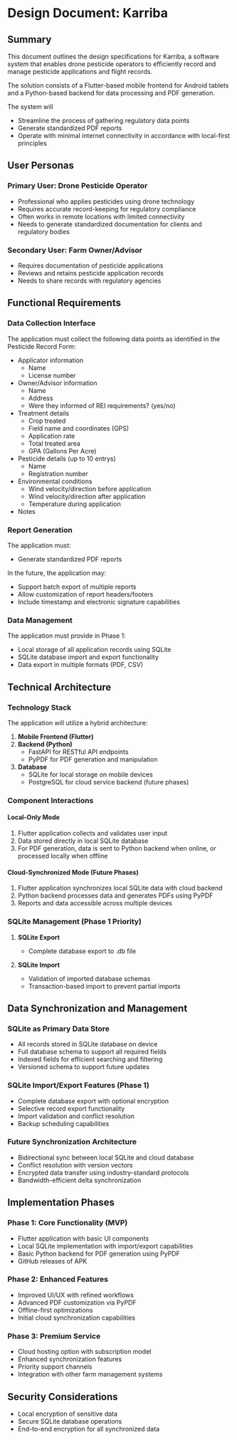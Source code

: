 # Design Document: Karriba

## Summary

This document outlines the design specifications for Karriba, a software system that enables drone pesticide operators to efficiently record and manage pesticide applications and flight records. 

The solution consists of a Flutter-based mobile frontend for Android tablets and a Python-based backend for data processing and PDF generation.

The system will
- Streamline the process of gathering regulatory data points
- Generate standardized PDF reports
- Operate with minimal internet connectivity in accordance with local-first principles

## User Personas

### Primary User: Drone Pesticide Operator
- Professional who applies pesticides using drone technology
- Requires accurate record-keeping for regulatory compliance
- Often works in remote locations with limited connectivity
- Needs to generate standardized documentation for clients and regulatory bodies

### Secondary User: Farm Owner/Advisor
- Requires documentation of pesticide applications
- Reviews and retains pesticide application records
- Needs to share records with regulatory agencies

## Functional Requirements

### Data Collection Interface

The application must collect the following data points as identified in the Pesticide Record Form:

- Applicator information
   - Name
   - License number
- Owner/Advisor information
   - Name
   - Address
   - Were they informed of REI requirements? (yes/no)
- Treatment details
   - Crop treated
   - Field name and coordinates (GPS)
   - Application rate
   - Total treated area
   - GPA (Gallons Per Acre)
- Pesticide details (up to 10 entrys)
   - Name
   - Registration number
- Environmental conditions
   - Wind velocity/direction before application
   - Wind velocity/direction after application
   - Temperature during application
- Notes

### Report Generation

The application must:
- Generate standardized PDF reports

In the future, the application may:
- Support batch export of multiple reports
- Allow customization of report headers/footers
- Include timestamp and electronic signature capabilities

### Data Management

The application must provide in Phase 1:
- Local storage of all application records using SQLite
- SQLite database import and export functionality
- Data export in multiple formats (PDF, CSV)

## Technical Architecture

### Technology Stack

The application will utilize a hybrid architecture:

1. **Mobile Frontend (Flutter)**
2. **Backend (Python)**
   - FastAPI for RESTful API endpoints
   - PyPDF for PDF generation and manipulation
3. **Database**
   - SQLite for local storage on mobile devices
   - PostgreSQL for cloud service backend (future phases)

### Component Interactions

#### Local-Only Mode
1. Flutter application collects and validates user input
2. Data stored directly in local SQLite database
3. For PDF generation, data is sent to Python backend when online, or processed locally when offline

#### Cloud-Synchronized Mode (Future Phases)
1. Flutter application synchronizes local SQLite data with cloud backend
2. Python backend processes data and generates PDFs using PyPDF
3. Reports and data accessible across multiple devices

### SQLite Management (Phase 1 Priority)

1. **SQLite Export**
   - Complete database export to .db file

2. **SQLite Import**
   - Validation of imported database schemas
   - Transaction-based import to prevent partial imports

## Data Synchronization and Management

### SQLite as Primary Data Store

- All records stored in SQLite database on device
- Full database schema to support all required fields
- Indexed fields for efficient searching and filtering
- Versioned schema to support future updates

### SQLite Import/Export Features (Phase 1)

- Complete database export with optional encryption
- Selective record export functionality
- Import validation and conflict resolution
- Backup scheduling capabilities

### Future Synchronization Architecture

- Bidirectional sync between local SQLite and cloud database
- Conflict resolution with version vectors
- Encrypted data transfer using industry-standard protocols
- Bandwidth-efficient delta synchronization

## Implementation Phases

### Phase 1: Core Functionality (MVP)
- Flutter application with basic UI components
- Local SQLite implementation with import/export capabilities
- Basic Python backend for PDF generation using PyPDF
- GitHub releases of APK

### Phase 2: Enhanced Features
- Improved UI/UX with refined workflows
- Advanced PDF customization via PyPDF
- Offline-first optimizations
- Initial cloud synchronization capabilities

### Phase 3: Premium Service
- Cloud hosting option with subscription model
- Enhanced synchronization features
- Priority support channels
- Integration with other farm management systems

## Security Considerations

- Local encryption of sensitive data
- Secure SQLite database operations
- End-to-end encryption for all synchronized data

